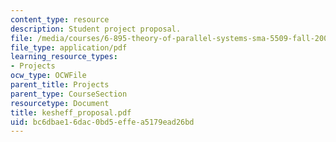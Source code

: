```yaml
---
content_type: resource
description: Student project proposal.
file: /media/courses/6-895-theory-of-parallel-systems-sma-5509-fall-2003/bc6dbae16dac0bd5effea5179ead26bd_kesheff_proposal.pdf
file_type: application/pdf
learning_resource_types:
- Projects
ocw_type: OCWFile
parent_title: Projects
parent_type: CourseSection
resourcetype: Document
title: kesheff_proposal.pdf
uid: bc6dbae1-6dac-0bd5-effe-a5179ead26bd
---
```

